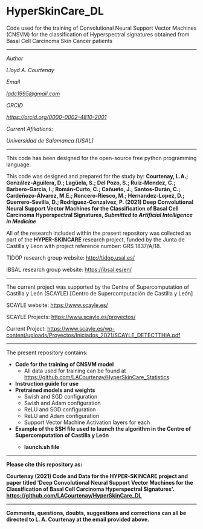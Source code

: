 # HyperSkinCare_DL
Code used for the training of Convolutional Neural Support Vector Machines (CNSVM) for the classification of Hyperspectral signatures obtained from Basal Cell Carcinoma Skin Cancer patients

-----------------------------------------------------------------------------------------------------------------

<i>
Author

Lloyd A. Courtenay

Email

ladc1995@gmail.com

ORCID

https://orcid.org/0000-0002-4810-2001

Current Afiliations:

Universidad de Salamanca [USAL]

</i>

---------------------------------------------------------------------------------------------------

This code has been designed for the open-source free python programming language.

This code was designed and prepared for the study by:
<b> Courtenay, L.A.; González-Aguilera, D.; Lagüela, S.; Del Pozo, S.; Ruiz-Mendez, C.; Barbero-García, I.; Román-Curto, C.; Cañueto, J.;
Santos-Durán, C.; Cardeñozo-Álvarez, M.E.; Roncero-Riesco, M.; Hernandez-Lopez, D.; Guerrero-Sevilla, D.; Rodríguez-Gonzalvez, P. (2021)
Deep Convolutional Neural Support Vector Machines for the Classification of Basal Cell Carcinoma Hyperspectral Signatures, <i>Submitted to Artificial Intelligence in Medicine</i></b>

All of the research included within the present repository was collected as part of the <b> HYPER-SKINCARE </b> research project, funded by the
Junta de Castilla y Leon with project reference number: GRS 1837/A/18.

TIDOP research group website: http://tidop.usal.es/

IBSAL research group website: https://ibsal.es/en/

---------------------------------------------------------------------------------------------------

The current project was supported by the Centre of Supercomputation of Castilla y León (SCAYLE) [Centro de Supercomputación de Castilla y León]

SCAYLE website: https://www.scayle.es/

SCAYLE Projects: https://www.scayle.es/proyectos/

Current Project: https://www.scayle.es/wp-content/uploads/Proyectos/Iniciados_2021/SCAYLE_DETECTTHIA.pdf

---------------------------------------------------------------------------------------------------

The present repository contains:

* <b> Code for the training of CNSVM model </b>
    * All data used for training can be found at https://github.com/LACourtenay/HyperSkinCare_Statistics
* <b> Instruction guide for use </b>
* <b> Pretrained models and weights </b>
    * Swish and SGD configuration
    * Swish and Adam configuration
    * ReLU and SGD configuration
    * ReLU and Adam configuration
    * Support Vector Machine Activation layers for each
* <b> Example of the SSH file used to launch the algorithm in the Centre of Supercomputation of Castilla y León <b>
    * launch.sh file
--------------------------------------------------------

Please cite this repository as:

 <b> Courtenay (2021) Code and Data for the HYPER-SKINCARE project and paper titled 'Deep Convolutional Neural Support Vector Machines for the Classification of Basal Cell Carcinoma Hyperspectral Signatures'. https://github.com/LACourtenay/HyperSkinCare_DL
</b>

--------------------------------------------------------

Comments, questions, doubts, suggestions and corrections can all be directed to L. A. Courtenay at the email provided above.